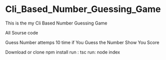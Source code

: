 # Cli_Based_Number_Guessing_Game
This is the my Cli Based Number Guessing Game

All Sourse code

Guess Number attemps 10 time if You Guess the Number Show You Score 

Download or clone
npm install
run : tsc
run: node index
